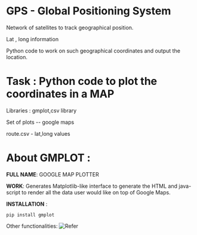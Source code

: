 # GPS - Global Positioning System

Network of satellites to track geographical position.

Lat , long information

Python code to work on such geographical coordinates and output the location.

# Task : Python code to plot the coordinates in a MAP

Libraries : gmplot,csv library

Set of plots -- google maps

route.csv - lat,long values

# About GMPLOT :

__FULL NAME__: GOOGLE MAP PLOTTER

__WORK__: Generates Matplotlib-like interface to generate the HTML and java-script to render all the data user would like on top of Google Maps.

__INSTALLATION__ :

```python3
pip install gmplot
```

Other functionalities:  ![Refer](https://www.geeksforgeeks.org/python-plotting-google-map-using-gmplot-package/)

